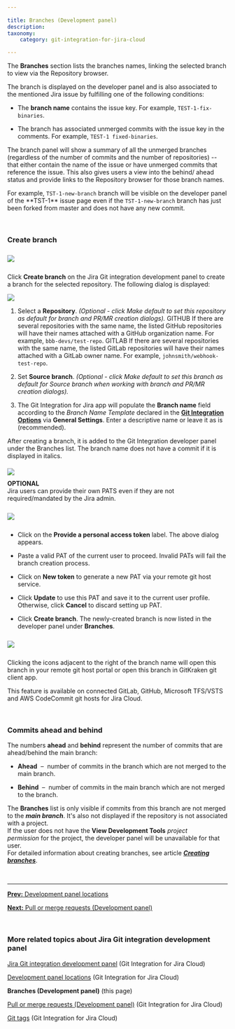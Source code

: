 ```yaml
---
 
title: Branches (Development panel)
description:
taxonomy:
    category: git-integration-for-jira-cloud

---
```


The **Branches** section lists the branches names, linking the selected branch to view via the Repository browser.

The branch is displayed on the developer panel and is also associated to the mentioned Jira issue by fulfilling one of the following conditions:

*   The **branch name** contains the issue key. For example, `TEST-1-fix-binaries`.

*   The branch has associated unmerged commits with the issue key in the comments. For example, `TEST-1 fixed-binaries`.


The branch panel will show a summary of all the unmerged branches (regardless of the number of commits and the number of repositories) -- that either contain the name of the issue or have unmerged commits that reference the issue. This also gives users a view into the behind/ ahead status and provide links to the Repository browser for those branch names.

<div class="bbb-callout bbb--info">
    <div class="irow">
    <div class="ilogobox">
        <span class="logoimg"></span>
    </div>
    <div class="imsgbox">
        For example, <code>TST-1-new-branch</code> branch will be visible on the developer panel of the **TST-1** issue page even if the <code>TST-1-new-branch</code> branch has just been forked from master and does not have any new commit.
    </div>
    </div>
</div>

&nbsp;

### Create branch

<img src='/wp-content/uploads/gij-gitcloud-devpanel-create-branch-sel.png' style='margin:25px auto;max-width:100%;display:block;' />

Click **Create branch** on the Jira Git integration development panel to create a branch for the selected repository. The following dialog is displayed:

![](/wp-content/uploads/gij-gitcloud-issue-dev-panel-create-branch-dlg)

1.  Select a **Repository**. _(Optional - click Make default to set this repository as default for branch and PR/MR creation dialogs)._
    GITHUB If there are several repositories with the same name, the listed GitHub repositories will have their names attached with a GitHub organization name. For example, `bbb-devs/test-repo`.
    GITLAB If there are several repositories with the same name, the listed GitLab repositories will have their names attached with a GitLab owner name. For example, `johnsmith/webhook-test-repo`.

2.  Set **Source branch**. _(Optional - click Make default to set this branch as default for Source branch when working with branch and PR/MR creation dialogs)._

3.  The Git Integration for Jira app will populate the **Branch name** field according to the _Branch Name Template_ declared in the [**Git Integration Options**](/git-integration-for-jira-cloud/general-settings-for-administrators-gij-cloud) via **General Settings**. Enter a descriptive name or leave it as is (recommended).

<div class="bbb-callout bbb--info">
    <div class="irow">
    <div class="ilogobox">
        <span class="logoimg"></span>
    </div>
    <div class="imsgbox">
        After creating a branch, it is added to the Git Integration developer panel under the Branches list. The branch name does not have a commit if it is displayed in italics.<br>
        <img src='/wp-content/uploads/gij-gitcloud-devpanel-create-branch-no-commit.png' style='margin:20px auto 10px auto;max-width:100%;display:block;' />
    </div>
    </div>
</div>

<div class="bbb-callout bbb--info">
    <div class="irow">
    <div class="ilogobox">
        <span class="logoimg"></span>
    </div>
    <div class="imsgbox">
        <b>OPTIONAL</b><br>
        Jira users can provide their own PATS even if they are not required/mandated by the Jira admin.
    </div>
    </div>
</div>


<img src='/wp-content/uploads/gij-gitcloud-setup-pat-dlg.png' style='margin:25px auto;max-width:100%;display:block;' />

*   Click on the **Provide a personal access token** label. The above dialog appears.

*   Paste a valid PAT of the current user to proceed. Invalid PATs will fail the branch creation process.

*   Click on **New token** to generate a new PAT via your remote git host service.

*   Click **Update** to use this PAT and save it to the current user profile. Otherwise, click **Cancel** to discard setting up PAT.

*   Click **Create branch**. The newly-created branch is now listed in the developer panel under **Branches**.


<img src='/wp-content/uploads/gij-gitcloud-devpanel-branches-list.png' style='margin:25px auto;max-width:100%;display:block;' />

Clicking the icons adjacent to the right of the branch name will open this branch in your remote git host portal or open this branch in GitKraken git client app. 

<div class="bbb-callout bbb--info">
    <div class="irow">
    <div class="ilogobox">
        <span class="logoimg"></span>
    </div>
    <div class="imsgbox">
        This feature is available on connected GitLab, GitHub, Microsoft TFS/VSTS and AWS CodeCommit git hosts for Jira Cloud.
    </div>
    </div>
</div>

&nbsp;

### Commits ahead and behind

The numbers **ahead** and **behind** represent the number of commits that are ahead/behind the main branch:

*   **Ahead**  –  number of commits in the branch which are not merged to the main branch.

*   **Behind**  –  number of commits in the main branch which are not merged to the branch.

<div class="bbb-callout bbb--note">
    <div class="irow">
    <div class="ilogobox">
        <span class="logoimg"></span>
    </div>
    <div class="imsgbox">        
        The <b>Branches</b> list is only visible if commits from this branch are not merged to the <i><b>main branch</b></i>. It's also not displayed if the repository is not associated with a project.
    </div>
    </div>
</div>

<div class="bbb-callout bbb--alert">
    <div class="irow">
    <div class="ilogobox">
        <span class="logoimg"></span>
    </div>
    <div class="imsgbox">
        If the user does not have the <b>View Development Tools</b> <i>project permission</i> for the project, the developer panel will be unavailable for that user.
    </div>
    </div>
</div>

<div class="bbb-callout bbb--info">
    <div class="irow">
    <div class="ilogobox">
        <span class="logoimg"></span>
    </div>
    <div class="imsgbox">
        For detailed information about creating branches, see article <a href='/git-integration-for-jira-cloud/create-branch-gij-cloud'><i><b>Creating branches</b></i></a>.
    </div>
    </div>
</div>

&nbsp;
* * *

[**Prev:** Development panel locations](/git-integration-for-jira-cloud/development-panel-locations-gij-cloud)

[**Next:** Pull or merge requests (Development panel)](/git-integration-for-jira-cloud/pull-or-merge-requests-development-panel-gij-cloud)

&nbsp;

### More related topics about Jira Git integration development panel

[Jira Git integration development panel](/git-integration-for-jira-cloud/jira-git-integration-development-panel-gij-cloud) (Git Integration for Jira Cloud)

[Development panel locations](/git-integration-for-jira-cloud/development-panel-locations-gij-cloud) (Git Integration for Jira Cloud)

**Branches (Development panel)** (this page)

[Pull or merge requests (Development panel)](/git-integration-for-jira-cloud/pull-or-merge-requests-development-panel-gij-cloud) (Git Integration for Jira Cloud)

[Git tags](/git-integration-for-jira-cloud/git-tags-gij-cloud) (Git Integration for Jira Cloud)

